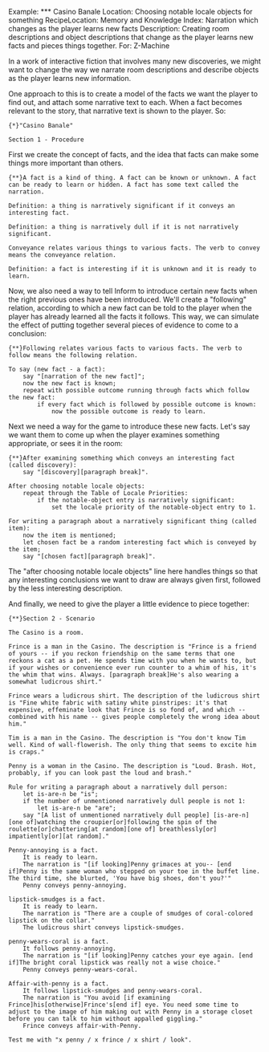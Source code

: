Example: *** Casino Banale
Location: Choosing notable locale objects for something
RecipeLocation: Memory and Knowledge
Index: Narration which changes as the player learns new facts
Description: Creating room descriptions and object descriptions that change as the player learns new facts and pieces things together.
For: Z-Machine

  
In a work of interactive fiction that involves many new discoveries, we might want to change the way we narrate room descriptions and describe objects as the player learns new information.

  
One approach to this is to create a model of the facts we want the player to find out, and attach some narrative text to each. When a fact becomes relevant to the story, that narrative text is shown to the player. So:

  

``` inform7
{*}"Casino Banale"

Section 1 - Procedure
```

  
First we create the concept of facts, and the idea that facts can make some things more important than others.

  

``` inform7
{**}A fact is a kind of thing. A fact can be known or unknown. A fact can be ready to learn or hidden. A fact has some text called the narration.

Definition: a thing is narratively significant if it conveys an interesting fact.

Definition: a thing is narratively dull if it is not narratively significant.

Conveyance relates various things to various facts. The verb to convey means the conveyance relation.

Definition: a fact is interesting if it is unknown and it is ready to learn.
```

  
Now, we also need a way to tell Inform to introduce certain new facts when the right previous ones have been introduced. We'll create a "following" relation, according to which a new fact can be told to the player when the player has already learned all the facts it follows. This way, we can simulate the effect of putting together several pieces of evidence to come to a conclusion:

  

``` inform7
{**}Following relates various facts to various facts. The verb to follow means the following relation.

To say (new fact - a fact):
	say "[narration of the new fact]";
	now the new fact is known;
	repeat with possible outcome running through facts which follow the new fact:
		if every fact which is followed by possible outcome is known:
			now the possible outcome is ready to learn.
```

  
Next we need a way for the game to introduce these new facts. Let's say we want them to come up when the player examines something appropriate, or sees it in the room:

  

``` inform7
{**}After examining something which conveys an interesting fact (called discovery):
	say "[discovery][paragraph break]".

After choosing notable locale objects:
	repeat through the Table of Locale Priorities:
		if the notable-object entry is narratively significant:
			set the locale priority of the notable-object entry to 1.

For writing a paragraph about a narratively significant thing (called item):
	now the item is mentioned;
	let chosen fact be a random interesting fact which is conveyed by the item;
	say "[chosen fact][paragraph break]".
```

  
The "after choosing notable locale objects" line here handles things so that any interesting conclusions we want to draw are always given first, followed by the less interesting description.

  
And finally, we need to give the player a little evidence to piece together:

  

``` inform7
{**}Section 2 - Scenario

The Casino is a room.

Frince is a man in the Casino. The description is "Frince is a friend of yours -- if you reckon friendship on the same terms that one reckons a cat as a pet. He spends time with you when he wants to, but if your wishes or convenience ever run counter to a whim of his, it's the whim that wins. Always. [paragraph break]He's also wearing a somewhat ludicrous shirt."

Frince wears a ludicrous shirt. The description of the ludicrous shirt is "Fine white fabric with satiny white pinstripes: it's that expensive, effeminate look that Frince is so fond of, and which -- combined with his name -- gives people completely the wrong idea about him."

Tim is a man in the Casino. The description is "You don't know Tim well. Kind of wall-flowerish. The only thing that seems to excite him is craps."

Penny is a woman in the Casino. The description is "Loud. Brash. Hot, probably, if you can look past the loud and brash."

Rule for writing a paragraph about a narratively dull person:
	let is-are-n be "is";
	if the number of unmentioned narratively dull people is not 1:
		let is-are-n be "are";
	say "[A list of unmentioned narratively dull people] [is-are-n] [one of]watching the croupier[or]following the spin of the roulette[or]chattering[at random][one of] breathlessly[or] impatiently[or][at random]."

Penny-annoying is a fact.
	It is ready to learn.
	The narration is "[if looking]Penny grimaces at you-- [end if]Penny is the same woman who stepped on your toe in the buffet line. The third time, she blurted, 'You have big shoes, don't you?'"
	Penny conveys penny-annoying.

lipstick-smudges is a fact.
	It is ready to learn.
	The narration is "There are a couple of smudges of coral-colored lipstick on the collar."
	The ludicrous shirt conveys lipstick-smudges.

penny-wears-coral is a fact.
	It follows penny-annoying.
	The narration is "[if looking]Penny catches your eye again. [end if]The bright coral lipstick was really not a wise choice."
	Penny conveys penny-wears-coral.

Affair-with-penny is a fact.
	It follows lipstick-smudges and penny-wears-coral.
	The narration is "You avoid [if examining Frince]his[otherwise]Frince's[end if] eye. You need some time to adjust to the image of him making out with Penny in a storage closet before you can talk to him without appalled giggling."
	Frince conveys affair-with-Penny.

Test me with "x penny / x frince / x shirt / look".
```

